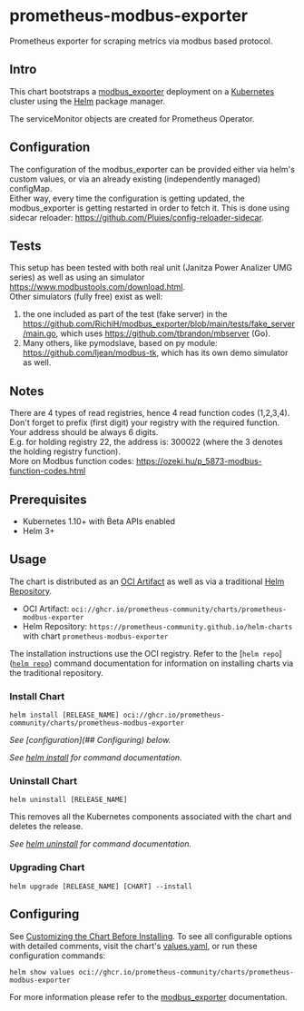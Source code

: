 # prometheus-modbus-exporter

Prometheus exporter for scraping metrics via modbus based protocol.

## Intro

This chart bootstraps a [modbus_exporter](https://github.com/RichiH/modbus_exporter) deployment on a [Kubernetes](http://kubernetes.io) cluster using the [Helm](https://helm.sh) package manager.

The serviceMonitor objects are created for Prometheus Operator.

## Configuration

The configuration of the modbus_exporter can be provided either via helm's custom values, or via an already existing (independently managed) configMap.  
Either way, every time the configuration is getting updated, the modbus_exporter is getting restarted in order to fetch it. This is done using sidecar reloader: <https://github.com/Pluies/config-reloader-sidecar>.

## Tests

This setup has been tested with both real unit (Janitza Power Analizer UMG series) as well as using an simulator <https://www.modbustools.com/download.html>.  
Other simulators (fully free) exist as well:

1. the one included as part of the test (fake server) in the <https://github.com/RichiH/modbus_exporter/blob/main/tests/fake_server/main.go>, which uses <https://github.com/tbrandon/mbserver> (Go).  
2. Many others, like pymodslave, based on py module: <https://github.com/ljean/modbus-tk>, which has its own demo simulator as well.  

## Notes

There are 4 types of read registries, hence 4 read function codes (1,2,3,4).  
Don't forget to prefix (first digit) your registry with the required function.  
Your address should be always 6 digits.  
E.g. for holding registry 22, the address is: 300022  (where the 3 denotes the holding registry function).  
More on Modbus function codes: <https://ozeki.hu/p_5873-modbus-function-codes.html>

## Prerequisites

- Kubernetes 1.10+ with Beta APIs enabled
- Helm 3+

## Usage

The chart is distributed as an [OCI Artifact](https://helm.sh/docs/topics/registries/) as well as via a traditional [Helm Repository](https://helm.sh/docs/topics/chart_repository/).

- OCI Artifact: `oci://ghcr.io/prometheus-community/charts/prometheus-modbus-exporter`
- Helm Repository: `https://prometheus-community.github.io/helm-charts` with chart `prometheus-modbus-exporter`

The installation instructions use the OCI registry. Refer to the [`helm repo`]([`helm repo`](https://helm.sh/docs/helm/helm_repo/)) command documentation for information on installing charts via the traditional repository.

### Install Chart

```console
helm install [RELEASE_NAME] oci://ghcr.io/prometheus-community/charts/prometheus-modbus-exporter
```

_See [configuration](## Configuring) below._

_See [helm install](https://helm.sh/docs/helm/helm_install/) for command documentation._

### Uninstall Chart

```console
helm uninstall [RELEASE_NAME]
```

This removes all the Kubernetes components associated with the chart and deletes the release.

_See [helm uninstall](https://helm.sh/docs/helm/helm_uninstall/) for command documentation._

### Upgrading Chart

```console
helm upgrade [RELEASE_NAME] [CHART] --install
```

## Configuring

See [Customizing the Chart Before Installing](https://helm.sh/docs/intro/using_helm/#customizing-the-chart-before-installing). To see all configurable options with detailed comments, visit the chart's [values.yaml](./values.yaml), or run these configuration commands:

```console
helm show values oci://ghcr.io/prometheus-community/charts/prometheus-modbus-exporter
```

For more information please refer to the [modbus_exporter](https://github.com/RichiH/modbus_exporter) documentation.
